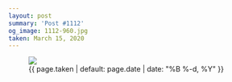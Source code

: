 ```yaml
---
layout: post
summary: 'Post #1112'
og_image: 1112-960.jpg
taken: March 15, 2020
---
```


<figure class="post">
<img sizes="(min-width: 700px) 50vw, calc(100vw - 2rem)" src="{{ site.assets_url }}/1112-480.jpg" srcset="{{ site.assets_url }}/1112-240.jpg 240w, {{ site.assets_url }}/1112-480.jpg 480w, {{ site.assets_url }}/1112-720.jpg 720w, {{ site.assets_url }}/1112-960.jpg 960w"/>
<figcaption>
<time>{{ page.taken | default: page.date | date: "%B %-d, %Y" }}</time>
</figcaption>
</figure>
